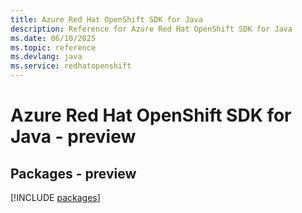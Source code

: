 ```yaml
---
title: Azure Red Hat OpenShift SDK for Java
description: Reference for Azure Red Hat OpenShift SDK for Java
ms.date: 06/10/2025
ms.topic: reference
ms.devlang: java
ms.service: redhatopenshift
---
```

# Azure Red Hat OpenShift SDK for Java - preview
## Packages - preview
[!INCLUDE [packages](red-hat-openshift-index.md)]